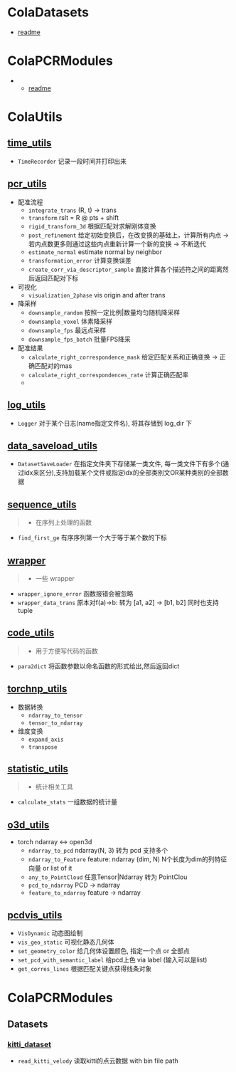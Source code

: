 # ColaDatasets
- [readme](./ColaDatasets/readme.md)

# ColaPCRModules
- - [readme](./ColaPCRModules/readme.md)

# ColaUtils

## [time_utils](./ColaUtils/time_utils.py)
- `TimeRecorder` 记录一段时间并打印出来


## [pcr_utils](ColaUtils/pcr_utils.py)
- 配准流程
    - `integrate_trans` (R, t) -> trans
    - `transform` rslt = R @ pts + shift
    - `rigid_transform_3d` 根据匹配对求解刚体变换
    - `post_refinement` 给定初始变换后，在改变换的基础上，计算所有内点 -> 若内点数更多则通过这些内点重新计算一个新的变换 -> 不断迭代
    - `estimate_normal` estimate normal by neighbor
    - `transformation_error` 计算变换误差
    - `create_corr_via_descriptor_sample` 直接计算各个描述符之间的距离然后返回匹配对下标
- 可视化
    - `visualization_2phase` vis origin and after trans
- 降采样
    - `downsample_random` 按照一定比例|数量均匀随机降采样
    - `downsample_voxel` 体素降采样
    - `downsample_fps` 最远点采样
    - `downsample_fps_batch` 批量FPS降采
- 配准结果
  - `calculate_right_correspondence_mask` 给定匹配关系和正确变换 -> 正确匹配对的mas
  - `calculate_right_correspondences_rate` 计算正确匹配率
  - 

## [log_utils](ColaUtils/log_utils.py)
- `Logger` 对于某个日志(name指定文件名), 将其存储到 log_dir 下

## [data_saveload_utils](ColaUtils/data_saveload_utils.py)
- `DatasetSaveLoader` 在指定文件夹下存储某一类文件, 每一类文件下有多个(通过idx来区分),支持加载某个文件或指定idx的全部类别文OR某种类别的全部数据

## [sequence_utils](./ColaUtils/sequence_utils.py)
> - 在序列上处理的函数
- `find_first_ge` 有序序列第一个大于等于某个数的下标


## [wrapper](./ColaUtils/wrapper.py)
> - 一些 wrapper
- `wrapper_ignore_error` 函数报错会被忽略
- `wrapper_data_trans` 原本对f(a)->b: 转为 [a1, a2] -> [b1, b2] 同时也支持tuple

## [code_utils](./ColaUtils/code_utils.py)
> - 用于方便写代码的函数
- `para2dict` 将函数参数以命名函数的形式给出,然后返回dict


## [torchnp_utils](./ColaUtils/torchnp_utils.py)
- 数据转换
  - `ndarray_to_tensor`
  - `tensor_to_ndarray`
- 维度变换
  - `expand_axis`
  - `transpose`

## [statistic_utils](./ColaUtils/statistic_utils.py)
> - 统计相关工具
- `calculate_stats` 一组数据的统计量

## [o3d_utils](./ColaUtils/o3d_utils.py)
- torch ndarray <-> open3d
    - `ndarray_to_pcd` ndarray(N, 3) 转为 pcd 支持多个
    - `ndarray_to_Feature` feature: ndarray (dim, N) N个长度为dim的列特征向量 or list of it
    - `any_to_PointCloud` 任意Tensor|Ndarray 转为 PointClou
    - `pcd_to_ndarray` PCD -> ndarray
    - `feature_to_ndarray` feature -> ndarray

## [pcdvis_utils](./ColaUtils/pcdvis_utils.py)
- `VisDynamic` 动态图绘制
- `vis_geo_static` 可视化静态几何体
- `set_geometry_color` 给几何体设置颜色, 指定一个点 or 全部点
- `set_pcd_with_semantic_label` 给pcd上色 via label (输入可以是list)
- `get_corres_lines` 根据匹配关键点获得线条对象

# ColaPCRModules

## Datasets

### [kitti_dataset](./ColaPCRModules/Datasets/kitti_dataset.py)
- `read_kitti_velody` 读取kitti的点云数据 with bin file path